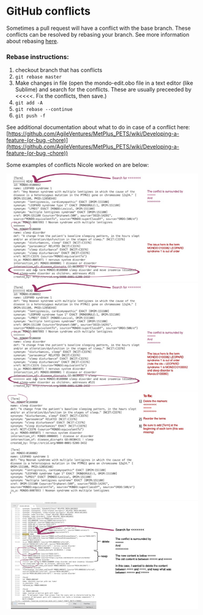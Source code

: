# GitHub conflicts

Sometimes a pull request will have a conflict with the base branch. These conflicts can be resolved by rebasing your branch. See more information about rebasing [here](https://git-scm.com/docs/git-rebase).

### Rebase instructions:
1. checkout branch that has conflicts
2. `git rebase master`
3. Make changes in file (open the mondo-edit.obo file in a text editor (like Sublime) and search for the conflicts. These are usually preceeded by <<<<<. Fix the conflicts, then save.) 
4. `git add -A`
5. `git rebase --continue`
6. `git push -f`

See additional documentation about what to do in case of a conflict here: [https://github.com/AgileVentures/MetPlus_PETS/wiki/Developing-a-feature-(or-bug,-chore)](https://github.com/AgileVentures/MetPlus_PETS/wiki/Developing-a-feature-(or-bug,-chore))

Some examples of conflicts Nicole worked on are below:

![Example1](images/FixGitHubConflicts/Slide1.jpeg)
![Example2](images/FixGitHubConflicts/Slide2.jpeg)
![Example3](images/FixGitHubConflicts/Slide3.jpeg)
![Example4](images/FixGitHubConflicts/Slide4.jpeg)
